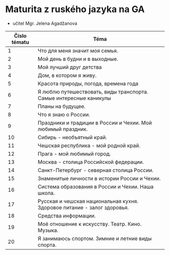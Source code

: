 # Maturita z ruského jazyka na GA
 - učitel Mgr. Jelena Agadžanova

| Číslo tématu | Téma |
|-------|------|
|1| Что для меня значит моя семья.  |
|2| Мой день в будни и в выходные.  |
|3| Мой лучший друг детства  |
|4| Дом, в котором я живу.  |
|5| Красота природы, погода, времена года |
|6| Я люблю путешествовать, виды транспорта. Самые интересные каникулы  |
|7| Планы на будущее. |
|8| Что я знаю о России.  |
|9 | Праздники и традиции в России и Чехии. Мой любимый праздник.  |
|10 | Сибирь - необъятный край.  |
|11 | Чешская республика - мой родной край.  |
|12 | Прага - мой любимый город.  |
|13 | Москва - столица Российской федерации.  |
|14 | Санкт-Петербург - северная столица России. |
|15 | Знаменитые личности в истории России и Чехии.  | 
|16 | Система образования в России и Чехии. Наша школа. |  
|17 | Русская и чешская национальная кухня. Здоровое питание - залог здоровья. |  
|18 | Средства информации.  |
|19 | Моё отношение к искусству. Театр. Кино. Музыка.  |
|20 | Я занимаюсь спортом. Зимние и летние виды спорта.  |
